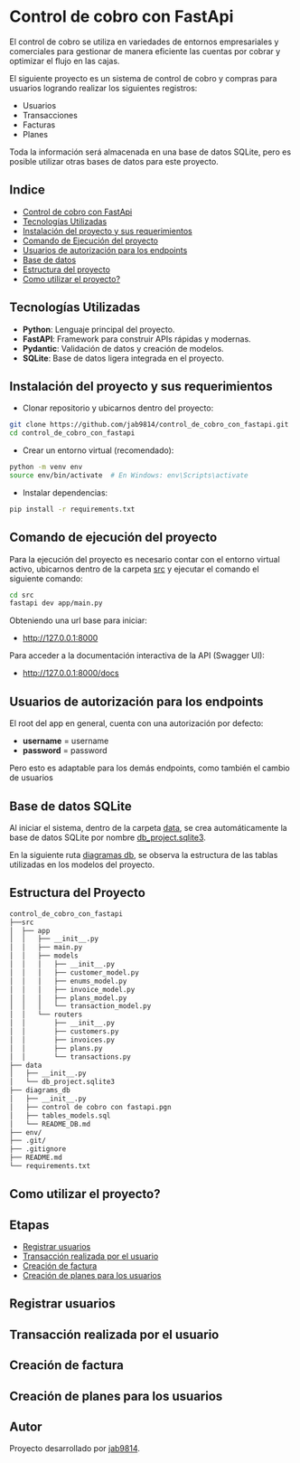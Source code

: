 # Control de cobro con FastApi

El control de cobro se utiliza en variedades de entornos empresariales y comerciales para gestionar de manera eficiente las cuentas por cobrar y optimizar el flujo en las cajas.

El siguiente proyecto es un sistema de control de cobro y compras para usuarios logrando realizar los siguientes registros:

- Usuarios
- Transacciones
- Facturas
- Planes

Toda la información será almacenada en una base de datos SQLite, pero es posible utilizar otras bases de datos para este proyecto.

## Indice

- [Control de cobro con FastApi](#control-de-cobro-con-fastapi)
- [Tecnologías Utilizadas](#tecnologías-utilizadas)
- [Instalación del proyecto y sus requerimientos](#instalación-del-proyecto-y-sus-requerimientos)
- [Comando de Ejecución del proyecto](#comando-de-ejecución-del-proyecto)
- [Usuarios de autorización para los endpoints](#usuarios-de-autorización-para-los-endpoints)
- [Base de datos](#base-de-datos-sqlite)
- [Estructura del proyecto](#estructura-del-proyecto)
- [Como utilizar el proyecto?](#como-utilizar-el-proyecto)

## Tecnologías Utilizadas

- **Python**: Lenguaje principal del proyecto.
- **FastAPI**: Framework para construir APIs rápidas y modernas.
- **Pydantic**: Validación de datos y creación de modelos.
- **SQLite**: Base de datos ligera integrada en el proyecto.

## Instalación del proyecto y sus requerimientos

- Clonar repositorio y ubicarnos dentro del proyecto:

```bash
git clone https://github.com/jab9814/control_de_cobro_con_fastapi.git
cd control_de_cobro_con_fastapi
```

- Crear un entorno virtual (recomendado):

```bash
python -m venv env
source env/bin/activate  # En Windows: env\Scripts\activate
```

- Instalar dependencias:

```bash
pip install -r requirements.txt
```

## Comando de ejecución del proyecto

Para la ejecución del proyecto es necesario contar con el entorno virtual activo, ubicarnos dentro de la carpeta [src](/src/) y ejecutar el comando el siguiente comando:

   ``` bash
   cd src
   fastapi dev app/main.py 
   ```

Obteniendo una url base para iniciar:

- <http://127.0.0.1:8000>

Para acceder a la documentación interactiva de la API (Swagger UI):

- <http://127.0.0.1:8000/docs>

## Usuarios de autorización para los endpoints

El root del app en general, cuenta con una autorización por defecto:

- **username** = username
- **password** = password

Pero esto es adaptable para los demás endpoints, como también el cambio de usuarios

## Base de datos SQLite

Al iniciar el sistema, dentro de la carpeta [data](data/), se crea automáticamente la base de datos SQLite por nombre [db_project.sqlite3](data/db_project.sqlite3).

En la siguiente ruta [diagramas db](/diagrams_db/README_DB.md), se observa la estructura de las tablas utilizadas en los modelos del proyecto.

## Estructura del Proyecto

``` bash
control_de_cobro_con_fastapi
├──src
│  ├── app
│  │   ├── __init__.py
│  │   ├── main.py
│  │   ├── models
│  │   │   ├── __init__.py
│  │   │   ├── customer_model.py
│  │   │   ├── enums_model.py
│  │   │   ├── invoice_model.py
│  │   │   ├── plans_model.py
│  │   │   └── transaction_model.py
│  │   └── routers
│  │       ├── __init__.py
│  │       ├── customers.py
│  │       ├── invoices.py
│  │       ├── plans.py
│  │       └── transactions.py
├── data
│   ├── __init__.py
│   └── db_project.sqlite3
├── diagrams_db
│   ├── __init__.py
│   ├── control de cobro con fastapi.pgn
│   ├── tables_models.sql
│   └── README_DB.md
├── env/
├── .git/
├── .gitignore
├── README.md
└── requirements.txt

```

## Como utilizar el proyecto?

## Etapas

- [Registrar usuarios](#registrar-usuarios)
- [Transacción realizada por el usuario](#transacción-realizada-por-el-usuario)
- [Creación de factura](#creación-de-factura)
- [Creación de planes para los usuarios](#creación-de-planes-para-los-usuarios)

## Registrar usuarios

## Transacción realizada por el usuario

## Creación de factura

## Creación de planes para los usuarios

## Autor

Proyecto desarrollado por [jab9814](https://github.com/jab9814).
